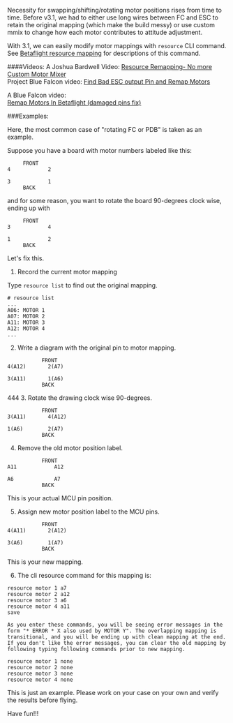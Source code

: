 Necessity for swapping/shifting/rotating motor positions rises from time to time. Before v3.1, we had to either use long wires between FC and ESC to retain the original mapping (which make the build messy) or use custom mmix to change how each motor contributes to attitude adjustment.

With 3.1, we can easily modify motor mappings with `resource` CLI command. See [Betaflight resource mapping](https://github.com/betaflight/betaflight/wiki/Betaflight-resource-remapping) for descriptions of this command.

####Videos:
A Joshua Bardwell Video: [Resource Remapping- No more Custom Motor Mixer](https://www.youtube.com/watch?v=z5aO-3_n-Hs   )  
Project Blue Falcon video: [Find Bad ESC output Pin and Remap Motors](https://www.youtube.com/watch?v=cEMfs_4X2VM)  

A Blue Falcon video:  
[Remap Motors In Betaflight (damaged pins fix) ](https://www.youtube.com/watch?v=cEMfs_4X2VM&feature=youtu.be&t=159)  

###Examples: 

Here, the most common case of "rotating FC or PDB" is taken as an example.

Suppose you have a board with motor numbers labeled like this:

```
     FRONT
4            2

3            1
     BACK
```

and for some reason, you want to rotate the board 90-degrees clock wise, ending up with
```
     FRONT
3            4

1            2
     BACK
```

Let's fix this.

1. Record the current motor mapping

Type `resource list` to find out the original mapping.
```
# resource list
...
A06: MOTOR 1
A07: MOTOR 2
A11: MOTOR 3
A12: MOTOR 4
...
```

2. Write a diagram with the original pin to motor mapping.

```
           FRONT
4(A12)       2(A7)

3(A11)       1(A6)
           BACK
```
444
3. Rotate the drawing clock wise 90-degrees.

```
           FRONT
3(A11)       4(A12)

1(A6)        2(A7)
           BACK
```

4. Remove the old motor position label.

```
           FRONT
A11            A12

A6             A7
           BACK
```
This is your actual MCU pin position.

5. Assign new motor position label to the MCU pins.

```
           FRONT
4(A11)       2(A12)

3(A6)        1(A7)
           BACK
```
This is your new mapping.

6. The cli resource command for this mapping is:

```
resource motor 1 a7
resource motor 2 a12
resource motor 3 a6
resource motor 4 a11
save
```
    As you enter these commands, you will be seeing error messages in the form "* ERROR * X also used by MOTOR Y". The overlapping mapping is transitional, and you will be ending up with clean mapping at the end. If you don't like the error messages, you can clear the old mapping by following typing following commands prior to new mapping.
```
resource motor 1 none
resource motor 2 none
resource motor 3 none
resource motor 4 none
```

This is just an example. Please work on your case on your own and verify the results before flying.

Have fun!!!